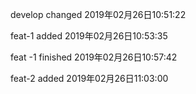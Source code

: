 develop changed  2019年02月26日10:51:22

feat-1 added 2019年02月26日10:53:35

feat -1 finished 2019年02月26日10:57:42

feat-2 added 2019年02月26日11:03:00
